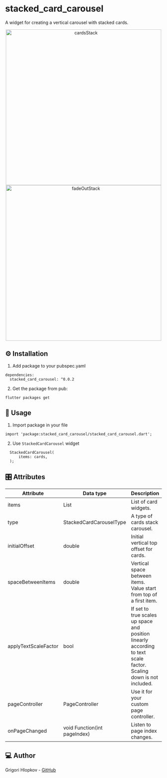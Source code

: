 # stacked_card_carousel

A widget for creating a vertical carousel with stacked cards.

<p align="center">
<img src="example/assets/gifs/stacked_cards.gif" alt="cardsStack" title="StackedCardCarouselType.cardsStack" height="500"/>
<img src="example/assets/gifs/fade_out_cards.gif" alt="fadeOutStack" title="StackedCardCarouselType.fadeOutStack" height="500"/>
</p>

## ⚙️ Installation

1. Add package to your pubspec.yaml
  ```
  dependencies:
    stacked_card_carousel: ^0.0.2
  
  ```
2. Get the package from pub:

  ```
  flutter packages get
  ```
## 📱 Usage

1. Import package in your file

  ```
  import 'package:stacked_card_carousel/stacked_card_carousel.dart';
  ```

2. Use `StackedCardCarousel` widget

  ```
    StackedCardCarousel(
        items: cards,
    );
  ```

## 🎛 Attributes
| Attribute | Data type | Description | Default |
|--|--|--|--|
| items | List<Widget> | List of card widgets. | - |
| type | StackedCardCarouselType | A type of cards stack carousel. | cardsStack |
| initialOffset | double | Initial vertical top offset for cards. | 40.0 |
| spaceBetweenItems | double | Vertical space between items. Value start from top of a first item. | 400.0 |
| applyTextScaleFactor | bool | If set to true scales up space and position linearly according to text scale factor. Scaling down is not included. | true |
| pageController | PageController | Use it for your custom page controller. | PageController() |
| onPageChanged | void Function(int pageIndex) | Listen to page index changes. | null |

## 💻 Author
Grigori Hlopkov - [GitHub](https://github.com/grihlo)
